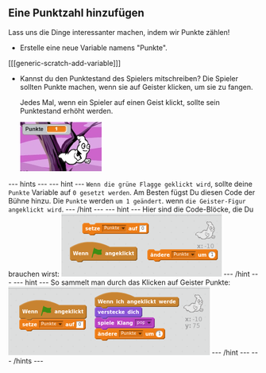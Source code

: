 ## Eine Punktzahl hinzufügen

Lass uns die Dinge interessanter machen, indem wir Punkte zählen!

+ Erstelle eine neue Variable namens "Punkte".

[[[generic-scratch-add-variable]]]

+ Kannst du den Punktestand des Spielers mitschreiben? Die Spieler sollten Punkte machen, wenn sie auf Geister klicken, um sie zu fangen.
    
    Jedes Mal, wenn ein Spieler auf einen Geist klickt, sollte sein Punktestand erhöht werden.
    
    ![Punktestand erhöhen](images/ghost-score-test.png)

\--- hints \--- \--- hint \--- `Wenn die grüne Flagge geklickt wird`, sollte deine `Punkte` Variable auf `0 gesetzt werden`. Am Besten fügst Du diesen Code der Bühne hinzu. Die `Punkte` werden `um 1 geändert`. wenn `die Geister-Figur angeklickt wird`. \--- /hint \--- \--- hint \--- Hier sind die Code-Blöcke, die Du brauchen wirst: ![screenshot](images/ghost-score-blocks.png) \--- /hint \--- \--- hint \--- So sammelt man durch das Klicken auf Geister Punkte: ![screenshot](images/ghost-score-code.png) \--- /hint \--- \--- /hints \---